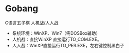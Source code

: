 # Gobang
C语言五子棋 人机战/人人战<br>
* 系统环境：WinXP、Win7（需DOSBox辅助）
* 人机战：直接WinXP 直接运行TO_COM.EXE。
* 人人战：WinXP直接运行TO_PER.EXE，左右键控制黑白子
